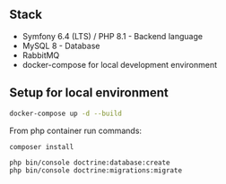 ## Stack

- Symfony 6.4 (LTS) / PHP 8.1 - Backend language
- MySQL 8 - Database
- RabbitMQ
- docker-compose for local development environment

## Setup for local environment

```bash
docker-compose up -d --build
```

From php container run commands:
```shell
composer install

php bin/console doctrine:database:create
php bin/console doctrine:migrations:migrate
```
